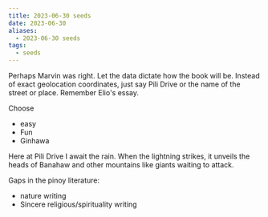 ```yaml
---
title: 2023-06-30 seeds
date: 2023-06-30
aliases:
  - 2023-06-30 seeds
tags:
  - seeds
---
```

Perhaps Marvin was right. Let the data dictate how the book will be.
Instead of exact geolocation coordinates, just say Pili Drive or the name of the street or place. Remember Elio's essay.

Choose
- easy
- Fun
- Ginhawa

Here at Pili Drive I await the rain. When the lightning strikes, it unveils the heads of Banahaw and other mountains like giants waiting to attack.

Gaps in the pinoy literature:
- nature writing
- Sincere religious/spirituality writing